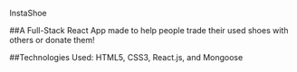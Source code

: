 InstaShoe 

##A Full-Stack React App made to help people trade their used shoes with others or donate them!

##Technologies Used: HTML5, CSS3, React.js, and Mongoose
